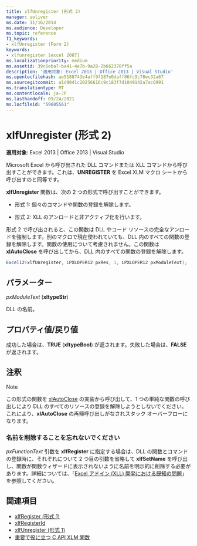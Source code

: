 ```yaml
---
title: xlfUnregister (形式 2)
manager: soliver
ms.date: 11/16/2014
ms.audience: Developer
ms.topic: reference
f1_keywords:
- xlfUnregister (Form 2)
keywords:
- xlfunregister [excel 2007]
ms.localizationpriority: medium
ms.assetid: 39c6eba7-ba41-4e7b-9a28-2b662378ff5a
description: '適用対象: Excel 2013 | Office 2013 | Visual Studio'
ms.openlocfilehash: ae5188743e4aff9f187e0daff86fc9c78ec32a67
ms.sourcegitcommit: a1d9041c20256616c9c183f7d1049142a7ac6991
ms.translationtype: MT
ms.contentlocale: ja-JP
ms.lasthandoff: 09/24/2021
ms.locfileid: "59605561"
---
```

# <a name="xlfunregister-form-2"></a>xlfUnregister (形式 2)

**適用対象**: Excel 2013 | Office 2013 | Visual Studio 
  
Microsoft Excel から呼び出された DLL コマンドまたは XLL コマンドから呼び出すことができます。これは、**UNREGISTER** を Excel XLM マクロ シートから呼び出すのと同等です。 
  
**xlfUnregister** 関数は、次の 2 つの形式で呼び出すことができます。 
  
- 形式 1: 個々のコマンドや関数の登録を解除します。
    
- 形式 2: XLL のアンロードと非アクティブ化を行います。
    
形式 2 で呼び出されると、この関数は DLL やコード リソースの完全なアンロードを強制します。別のマクロで現在使われていても、DLL 内のすべての関数の登録を解除します。関数の使用について考慮されません。この関数は **xlAutoClose** を呼び出してから、DLL 内のすべての関数の登録を解除します。
  
```cs
Excel12(xlfUnregister, LPXLOPER12 pxRes, 1, LPXLOPER12 pxModuleText);
```

## <a name="parameters"></a>パラメーター

_pxModuleText_ (**xltypeStr**)
  
DLL の名前。
  
## <a name="property-valuereturn-value"></a>プロパティ値/戻り値

成功した場合は、**TRUE** (**xltypeBool**) が返されます。失敗した場合は、**FALSE** が返されます。
  
## <a name="remarks"></a>注釈

> [!NOTE] 
> この形式の関数を [xlAutoClose](xlautoclose.md) の実装から呼び出して、1 つの単純な関数の呼び出しにより DLL のすべてのリソースの登録を解除しようとしないでください。 これにより、**xlAutoClose** の再帰呼び出しがなされスタック オーバーフローになります。 
  
### <a name="remember-to-delete-names"></a>名前を削除することを忘れないでください

_pxFunctionText_ 引数を **xlfRegister** に指定する場合は、DLL の関数とコマンドの登録時に、それぞれについて 2 つ目の引数を省略して **xlfSetName** を呼び出し、関数が関数ウィザードに表示されないように名前を明示的に削除する必要があります。詳細については、「[Excel アドイン (XLL) 開発における既知の問題](known-issues-in-excel-xll-development.md)」を参照してください。
  
## <a name="see-also"></a>関連項目

- [xlfRegister (形式 1)](xlfregister-form-1.md)
- [xlfRegisterId](xlfregisterid.md)
- [xlfUnregister (形式 1)](xlfunregister-form-1.md)
- [重要で役に立つ C API XLM 関数](essential-and-useful-c-api-xlm-functions.md)

